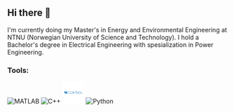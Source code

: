 ## Hi there 👋

I'm currently doing my Master's in Energy and Environmental Engineering at NTNU (Norwegian University of Science and Technology). I hold a Bachelor's degree in Electrical Engineering with spesialization in Power Engineering.

### Tools:

<p>
  <img src="https://cdn.jsdelivr.net/gh/devicons/devicon/icons/matlab/matlab-original.svg" alt="MATLAB" width="50" height="50"/> 
  <img src="https://cdn.jsdelivr.net/gh/devicons/devicon/icons/cplusplus/cplusplus-original.svg" alt="C++" width="50" height="50"/> 
  <img src="comsol3123.logowik.com.webp" alt="COMSOL" width="50" height="50"/>
  <img src="https://cdn.jsdelivr.net/gh/devicons/devicon/icons/python/python-original.svg" alt="Python" width="50" height="50"/>
</p>
